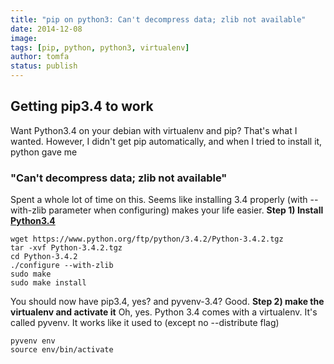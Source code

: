 ```yaml
---
title: "pip on python3: Can't decompress data; zlib not available"
date: 2014-12-08
image: 
tags: [pip, python, python3, virtualenv]
author: tomfa
status: publish
---
```


Getting pip3.4 to work
----------------------

Want Python3.4 on your debian with virtualenv and pip? That's what I wanted. However, I didn't get pip automatically, and when I tried to install it, python gave me

### "Can't decompress data; zlib not available"

Spent a whole lot of time on this. Seems like installing 3.4 properly (with --with-zlib parameter when configuring) makes your life easier. **Step 1) Install [Python3.4](https://www.python.org/downloads/release/python-342/)**

```
wget https://www.python.org/ftp/python/3.4.2/Python-3.4.2.tgz
tar -xvf Python-3.4.2.tgz
cd Python-3.4.2
./configure --with-zlib
sudo make
sudo make install
```

You should now have pip3.4, yes? and pyvenv-3.4? Good. **Step 2) make the virtualenv and activate it** Oh, yes. Python 3.4 comes with a virtualenv. It's called pyvenv. It works like it used to (except no --distribute flag)

```
pyvenv env
source env/bin/activate
```
